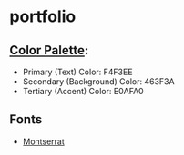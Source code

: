 # portfolio
## [Color Palette](https://coolors.co/palette/463f3a-8a817c-bcb8b1-f4f3ee-e0afa0):
- Primary (Text) Color: F4F3EE
- Secondary (Background) Color: 463F3A
- Tertiary (Accent) Color: E0AFA0
## Fonts
- [Montserrat](https://fonts.google.com/specimen/Montserrat)
